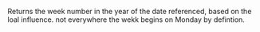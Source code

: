 Returns the week number in the year of the date referenced, based on the loal influence. not everywhere the wekk begins on Monday by defintion.